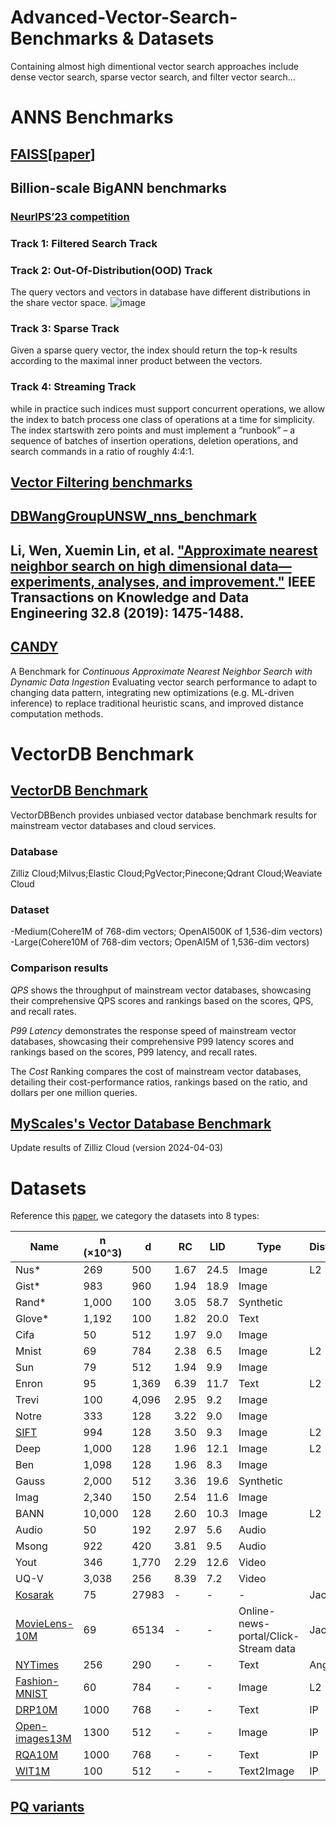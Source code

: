 # Advanced-Vector-Search-Benchmarks & Datasets
   Containing almost high dimentional vector search approaches include dense vector search, sparse vector search, and filter vector search...
# ANNS Benchmarks
## [FAISS](https://github.com/facebookresearch/faiss)[[paper](https://arxiv.org/pdf/2401.08281)]
## Billion-scale BigANN benchmarks
### [NeurIPS’23 competition](https://arxiv.org/pdf/2409.17424)
### Track 1: Filtered Search Track
### Track 2: Out-Of-Distribution(OOD) Track
The query vectors and vectors in database have different distributions in the share vector space. ![image](https://github.com/RichardWang11/Vector-Search-Benchmark/blob/main/OODtrack.png) 
### Track 3: Sparse Track
Given a sparse query vector, the index should return the top-k results according to the maximal inner product between the vectors.
### Track 4: Streaming Track
while in practice such indices must support concurrent operations, we allow the index to batch process one class of operations at a time for simplicity. The index startswith zero points and must implement a “runbook” – a sequence of batches of insertion operations, deletion operations, and search commands in a ratio of roughly 4:4:1.
## [Vector Filtering benchmarks](https://github.com/qdrant/ann-filtering-benchmark-datasets)
## [DBWangGroupUNSW_nns_benchmark](https://github.com/DBAIWangGroup/nns_benchmark)
## Li, Wen, Xuemin Lin, et al. ["Approximate nearest neighbor search on high dimensional data—experiments, analyses, and improvement."](https://ieeexplore.ieee.org/document/8681160) IEEE Transactions on Knowledge and Data Engineering 32.8 (2019): 1475-1488.
## [CANDY](https://arxiv.org/pdf/2406.19651)
A Benchmark for *Continuous Approximate Nearest Neighbor Search with Dynamic Data Ingestion* Evaluating vector search performance to adapt to changing data pattern, integrating new optimizations (e.g. ML-driven inference) to replace traditional heuristic scans, and improved distance computation methods.
# VectorDB Benchmark
## [VectorDB Benchmark](https://zilliz.com/vector-database-benchmark-tool?database=ZillizCloud%2CMilvus%2CElasticCloud%2CPgVector%2CPinecone%2CQdrantCloud%2CWeaviateCloud&dataset=medium&filter=none%2Clow%2Chigh&tab=1)
VectorDBBench provides unbiased vector database benchmark results for mainstream vector databases and cloud services.
### Database
Zilliz Cloud;Milvus;Elastic Cloud;PgVector;Pinecone;Qdrant Cloud;Weaviate Cloud
### Dataset
-Medium(Cohere1M of 768-dim vectors; OpenAI500K of 1,536-dim vectors)
-Large(Cohere10M of 768-dim vectors; OpenAI5M of 1,536-dim vectors)
### Comparison results
*QPS* shows the throughput of mainstream vector databases, showcasing their comprehensive QPS scores and rankings based on the scores, QPS, and recall rates.

*P99 Latency* demonstrates the response speed of mainstream vector databases, showcasing their comprehensive P99 latency scores and rankings based on the scores, P99 latency, and recall rates.

The *Cost* Ranking compares the cost of mainstream vector databases, detailing their cost-performance ratios, rankings based on the ratio, and dollars per one million queries.
## [MyScales's Vector Database Benchmark](https://myscale.github.io/benchmark/#/benchmark)
Update results of Zilliz Cloud (version 2024-04-03)

# Datasets
Reference this [paper](https://ieeexplore.ieee.org/abstract/document/8681160), we category the datasets into 8 types:

| Name   | n (×10^3) | d    | RC   | LID  | Type       |Distance|
|--------|-----------|------|------|------|------------|------------|
| Nus*   | 269       | 500  | 1.67 | 24.5 | Image      |L2|
| Gist*  | 983       | 960  | 1.94 | 18.9 | Image      ||
| Rand*  | 1,000     | 100  | 3.05 | 58.7 | Synthetic  ||
| Glove* | 1,192     | 100  | 1.82 | 20.0 | Text       ||
| Cifa   | 50        | 512  | 1.97 | 9.0  | Image      ||
| Mnist  | 69        | 784  | 2.38 | 6.5  | Image      |L2|
| Sun    | 79        | 512  | 1.94 | 9.9  | Image      ||
| Enron  | 95        | 1,369| 6.39 | 11.7 | Text       |L2|
| Trevi  | 100       | 4,096| 2.95 | 9.2  | Image      ||
| Notre  | 333       | 128  | 3.22 | 9.0  | Image      ||
| [SIFT](http://corpus-texmex.irisa.fr/)| 994       | 128  | 3.50 | 9.3  | Image      |L2|
| Deep   | 1,000     | 128  | 1.96 | 12.1 | Image      |L2|
| Ben    | 1,098     | 128  | 1.96 | 8.3  | Image      ||
| Gauss  | 2,000     | 512  | 3.36 | 19.6 | Synthetic  ||
| Imag   | 2,340     | 150  | 2.54 | 11.6 | Image      ||
| BANN   | 10,000    | 128  | 2.60 | 10.3 | Image      |L2|
| Audio  | 50        | 192  | 2.97 | 5.6  | Audio      ||
| Msong  | 922       | 420  | 3.81 | 9.5  | Audio      ||
| Yout   | 346       | 1,770| 2.29 | 12.6 | Video      ||
| UQ-V   | 3,038     | 256  | 8.39 | 7.2  | Video      ||
| [Kosarak](http://fimi.uantwerpen.be/data/)| 75   | 27983 | - | -  | -     |Jaccard|
| [MovieLens-10M](https://grouplens.org/datasets/movielens/10m/)| 69    | 65134 | - | -  | Online-news-portal/Click-Stream data|Jaccard|
|[NYTimes](https://archive.ics.uci.edu/dataset/164/bag+of+words)|256| 290 | - | -  | Text|Angular|
|[Fashion-MNIST](https://github.com/zalandoresearch/fashion-mnist)|60|784| - | -  | Image|L2|
|[DRP10M](https://github.com/IntelLabs/VectorSearchDatasets/tree/main/dpr)|1000|768| - | -  | Text|IP|
|[Open-images13M](https://github.com/IntelLabs/VectorSearchDatasets/tree/main/dpr)|1300|512| - | -  | Image|IP|
|[RQA10M](https://github.com/IntelLabs/VectorSearchDatasets/tree/main/dpr)|1000|768| - | -  | Text|IP|
|[WIT1M](https://github.com/IntelLabs/VectorSearchDatasets/tree/main/dpr)|100|512| - | -  | Text2Image|IP|
    
## [PQ variants](https://raw.githubusercontent.com/wiki/facebookresearch/faiss/PQ_variants_Faiss_annotated.png)
